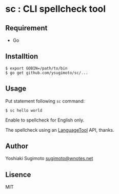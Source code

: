 # sc : CLI spellcheck tool

## Requirement

- Go

## Installtion

```
$ export GOBIN=/path/to/bin
$ go get github.com/ysugimoto/sc/...
```

## Usage

Put statement following `sc` command:

```
$ sc hello world
```

Enable to spellcheck for English only.

The spellcheck using an [LanguageTool](https://languagetool.org/) API, thanks.

## Author

Yoshiaki Sugimoto <sugimoto@wnotes.net>

## Lisence

MIT

